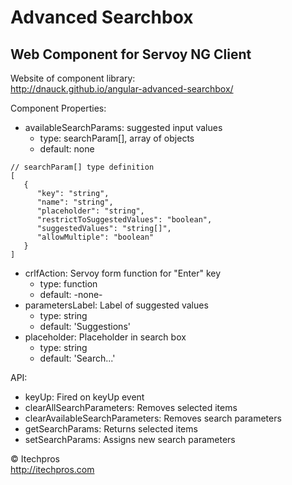 # Advanced Searchbox
## Web Component for Servoy NG Client


Website of component library:  
http://dnauck.github.io/angular-advanced-searchbox/


Component Properties:
- availableSearchParams: suggested input values  
  - type: searchParam[], array of objects
  - default: none
```
// searchParam[] type definition
[
   {
      "key": "string",
      "name": "string",
      "placeholder": "string",
      "restrictToSuggestedValues": "boolean",
      "suggestedValues": "string[]",
      "allowMultiple": "boolean"
   }
]
```
- crlfAction: Servoy form function for "Enter" key
  - type: function
  - default: -none-
- parametersLabel: Label of suggested values
  - type: string
  - default: 'Suggestions'
- placeholder: Placeholder in search box
  - type: string
  - default: 'Search...'


API:
- keyUp: Fired on keyUp event
- clearAllSearchParameters: Removes selected items
- clearAvailableSearchParameters: Removes search parameters
- getSearchParams: Returns selected items
- setSearchParams: Assigns new search parameters

&copy; Itechpros  
http://itechpros.com
